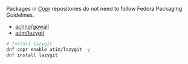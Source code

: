 Packages in [Copr](https://copr.fedorainfracloud.org/) repositories do not need to follow Fedora Packaging Guidelines.

-   [achno/gowall](https://github.com/Achno/gowall)
-   [atim/lazygit](https://github.com/jesseduffield/lazygit)

```sh
# Install lazygit
dnf copr enable atim/lazygit -y
dnf install lazygit
```
